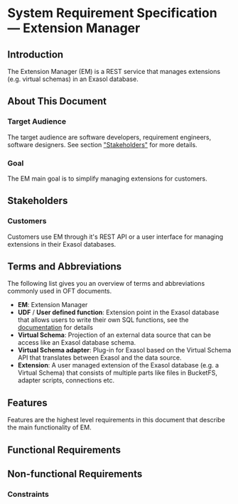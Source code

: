 <head><link href="oft_spec.css" rel="stylesheet"></head>

# System Requirement Specification &mdash; Extension Manager

## Introduction

The Extension Manager (EM) is a REST service that manages extensions (e.g. virtual schemas) in an Exasol database.

## About This Document

### Target Audience

The target audience are software developers, requirement engineers, software designers. See section ["Stakeholders"](#stakeholders) for more details.

### Goal

The EM main goal is to simplify managing extensions for customers.

## Stakeholders

### Customers

Customers use EM through it's REST API or a user interface for managing extensions in their Exasol databases.

## Terms and Abbreviations

The following list gives you an overview of terms and abbreviations commonly used in OFT documents.

* **EM**: Extension Manager
* **UDF** / **User defined function**: Extension point in the Exasol database that allows users to write their own SQL functions, see the [documentation](https://docs.exasol.com/db/latest/database_concepts/udf_scripts.htm) for details
* **Virtual Schema**: Projection of an external data source that can be access like an Exasol database schema.
* **Virtual Schema adapter**: Plug-in for Exasol based on the Virtual Schema API that translates between Exasol and the data source.
* **Extension**: A user managed extension of the Exasol database (e.g. a Virtual Schema) that consists of multiple parts like files in BucketFS, adapter scripts, connections etc.

## Features

Features are the highest level requirements in this document that describe the main functionality of EM.

## Functional Requirements

## Non-functional Requirements

### Constraints

